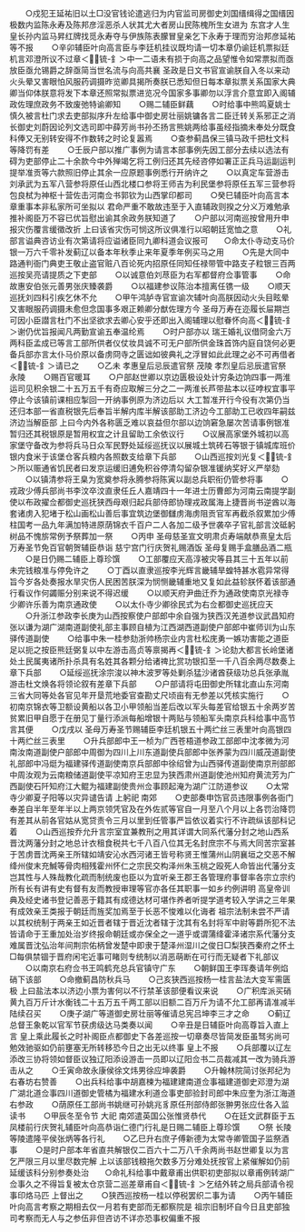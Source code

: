 <!-- { "loadSidebar": true } -->
　　○戍犯王延祐旧以土□没官钱论遣逃归为内官监司房御史刘国缙缉得之国缙因极数内监陈永寿及陈邦彦淫恶杀人状其尤大者房山民陈槐所生女进为  东宫才人生  皇长孙内监马昇红牌找觅永寿夺与伊族陈表朦冒皇亲乞下永寿于理而穷治邦彦延祐等不报
　　○辛卯辅臣叶向高言臣与李廷机挂议既均请一切本章仍谕廷机票拟廷机言邓澄所议不过章＜锍-釒＞中一二语未有损于向高之品望惟令如常票拟而亟放臣亟允锡爵之辞亟简当世名流与向高共襄  圣政是日文书官宣谕朕自入冬以来动火头晕又害眼怕风服药调摄昨览卿具揭所奏朕已悉知但日每本章拟票关系国家大典卿当仰体朕意将发下本章还照常拟票进览况今国家多事卿勿以浮言介意宜即入阁辅政佐理庶政务不致废弛特谕卿知
　　○赐二辅臣鲜藕
　　○时给事中熊鸣夏姚士慎久被言杜门求去吏部拟序升左给事中御史房壮丽姚镛各言二臣迁转关系邪正之消长御史刘蔚因论列文选司即中薛芳尚书孙丕扬言熊姚两给事虽经指摘未奉处分既食科俸又无别转安得不作数转之时论复嚣焉
　　○查参蓟昌保三镇马政千把杜文科等降罚有差
　　○壬辰户部以推广事例为请言本部事例先因工部分去续以选法有碍为吏部停止二十余款今中外殚竭乞将工例归还其先经咨停如署正正兵马运副运判提举准贡等六款照旧停止其余一应原题事例悉行开纳许之
　　○以真定车营游击刘承武为五军八营参将原任山西北楼口参将王师吉为利民堡参将原任五军三营参将包良栻为神枢十营佐击河南佥书郭钦为山西掌印都司
　　○癸巳辅臣叶向高言本章重事本非私家所可坐拟以  君命严重不敢故违至于入直辅政则揆之分义万难勉承推补阁臣万不容已优旨慰出谕其余政务朕知道了
　　○户部以河南巡按曾用升申报灾伤覆言缓徵改折  上曰该省灾伤可悯这所议俱准行以昭朝廷宽恤之意
　　○礼部言谥典咨访业有次第请将应谥诸臣同九卿科道会议报可　　○命太仆寺动支马价银一万六千零补发蓟辽以备本年秋季止来年夏季年例买马之用
　　○先是大同中路通判衙门典吏王敬止盗官赃八百论死内招原任同知任禄带管中路支子粒银三百两巡按吴亮请提质之下吏部
　　○以诚意伯刘荩臣为右军都督府佥事管事
　　○命故惠安伯张元善男张庆臻袭爵
　　○以福建参议陈治本擅离任镌一级
　　○顺天巡抚刘四科引疾乞休不允
　　○甲午鸿胪寺官宣谕次辅叶向高朕因动火头目眩晕又害眼服药调摄未愈但念国事多艰正赖卿分猷佐理方今  圣母万寿在迩履长屇期岂可因小臣譛言杜门不出坚欲求去卿心安乎还即出入阁辅理以慰眷怀向高＜锍-釒＞谢仍优旨报闻凡两勤宣谕五奉温纶焉
　　○时户部亦以  瑞王婚礼议借冏金六万两科臣孟成已等言工部所供者仪仗妆具诚不可无户部所供金珠首饰内庭自饶何必更备兵部亦言太仆马价原以备虏冏寺之匮诎如彼典礼之浮冒如此此理之必不可再借者＜锍-釒＞请已之
　　○乙未  孝惠皇后忌辰遣官祭  茂陵  孝烈皇后忌辰遣官祭  永陵
　　○赐百官暖耳
　　○户部赵世卿以京边匮极设处计穷条边饷四事一两淮运司见积余银二十五万五千有奇应取解三分之二一两淮长芦带盐本以征哱权宜事平停止今该镇前课相应掣回一开纳事例原为济边后以  大工暂准开行今役有次第仍当还归本部一省直税银先后奉旨半解内库半解该部助工济边今工部助工已收四年嗣兹济边当解臣部  上曰今内外各称匮乏难以哀益但尔部以边饷窘急屡次苦请事例银准暂归还其税银原是暂用权宜之计且留助工余依议行
　　○议展高家堡外城初以高家堡守备改为参将兵马日众军民野处延绥巡抚议以展城土筑砖石等银于镇城库班价银内食米于该堡仓客兵粮内各照数支给章下兵部
　　○山西巡按刘光复＜锍-釒＞所以赈通省饥民者曰发京运缓旧逋免积谷停清勾留杂银准锾纳奖好义严举劾
　　○以镇清参将王臬为宽奠参将永腾参将陈寅以副总兵职衔仍管参将事
　　○戎政少傅兵部尚书李汶卒汶直隶任丘人嘉靖四十一年进士历曹郎为河南云南提学副使以布政擢佥都御史巡抚狭西母艰归起兵部侍郎协理戎政属海上捷晋尚书逆酋以海套诸虏入犯堵于松山画松山善后事宜筑边堡御讎虏海虏阻贡官军再截杀叙累加少傅柱国考一品九年满加特进原荫锦衣千百户二人各加二级予世袭卒子官礼部言汶砥躬树品不愧旂常例予祭葬加一祭
　　○丙申  圣母慈圣宣文明肃贞寿端献恭熹皇太后  万寿圣节免百官朝贺辅臣恭诣  慈宁宫门行庆贺礼赐酒饭  圣母复赐手盒膳品酒二瓶
　　○是日仍赐二辅臣上尊珍馔
　　○工部覆应天高淳被灾等县其三十五年以前未完钱粮准与停免许之
　　○丁酉以直隶巡按李光辉言畿辅旱蝗特甚水雹异常得旨今岁各处奏报水旱灾伤人民困苦朕深为悯恻畿辅重地又复如此益轸朕怀着该部通行看议作何蠲赈分别来说不得迟缓
　　○以顺天府尹曲迁乔为通政使南京光禄寺少卿许乐善为南京通政使
　　○以太仆寺少卿徐民式为右佥都御史巡抚应天
　　○升浙江参政李长庚为山西按察使户部郎中余自强为狭西汉羌道参议武昌知府张以谦为湖广湖南道副使礼部主事顾自植为江西湖西道副使户部郎中崔师训为山东驿传道副使
　　○给事中朱一桂参劾浙帅杨宗业内言杜松庑勇一嫉功害能之道臣足以扼之按臣熊廷弼复以中左游击高贞等禀揭再＜锍-釒＞论劾大都言长岭堡诸处土民属夷诸所扑杀具有名姓其各颗分给诸禆比赏功银扣至一千八百余两尽数奏上章下兵部
　　○延绥巡抚涂宗浚以神木波罗等处剿杀猛沙诸酋获级功总兵张承胤游击杜文焕各将领论叙有差章下兵部
　　○户部请将屯田御史所辖北直山东河南三省大同等处各官见年开垦荒地委官查勘丈尺顷亩有无参差以凭核实施行
　　○初南京锦衣等卫额设黄船以各卫小甲领船当差后改以军头每差官给银五十余两岁苦贫累旧甲自愿于在册见丁量行添派每船增银十两贴与领船军头南京兵科给事中高节言其便
　　○戊戌以  圣母万寿圣节赐辅臣李廷机银五十两纻丝三表里叶向高银四十两纻丝三表里
　　○升兵部郎中王一桢为广西苍梧道参政工部郎中沈孝微为河南汝南道副使户部郎中周御为四川上川东道副使兵部郎中张养蒙为四川威茂道副使礼部郎中冯烶为福建驿传道副使南京兵部郎中徐绍曾为山西驿传道副使南京刑部郎中周汝观为云南粮储道副使平凉知府王忠显为狭西肃州道副使池州知府黄流芳为广西副使石阡知府江大鲲为福建副使贵州佥事顾起淹为湖广江防道参议
　　○太常寺少卿夏子阳等以灾异谴告请  上躬祀  南郊
　　○吏部奏申饬官员违限事例各衙门奉差自半年至年半以上两京领凭官及在外佐贰等官自一月至八个月以上各罚治降罚有差其从前各官姑从宽贷责令三月以里到任管事严旨依议着实行不许疏纵该部科记着
　　○山西巡按乔允升言宗室宜兼教刑之用其详谓大同系代藩分封之地山西系晋沈两藩分封之地总计衣租食税共七千八百八位其无名封庶宗不与焉大同苦宗室甚于苦虏晋沈两亲王所辖如靖安沁水西河诸王皆号称贤王惟蒲州山阴襄垣之交恶不解绛州俊末充鰔等骨肉相残霍州怀仁之宗民交构泽州朱玉桃之殴死人命皆出代藩分支岂其性与人殊哉教化疏而制统废也臣以为宜听亲王郡王各管理府事督率各宗立宗约所有长有讲有史有督有友而教授审理等官亦各任其职事一如乡约例讲明  高皇帝训典及经史诸书登记善恶于籍其有成德达材可堪作养者听提学道考较入学讲之三年果有成效亲王类报于朝廷而旌奖加焉至于长恶不悛难以化诲者  祖宗法制未尝不严请以其权统制于两亲王如近晋者辖于晋近沈者辖于沈其有名封将军中尉等爵所犯不法皆请命于王重加处治岁终报命朝廷或亦保全之一道乎或谓蒲绛霍泽诸宗系代藩分支难属晋沈弘治年间荆宗佑柄曾发楚中即隶于楚泽州湿川之俊日□梨狭西秦府之怀土□每俱禁锢于晋府闲宅近事可睹则专统制以消恶萌断在可行而无疑者下礼部议
　　○以南京右府佥书王鸣鹤充总兵官镇守广东
　　○朝鲜国王李珲奏请年例焰硝下该部
　　○命撤蓟昌防秋兵马
　　○己亥狭西巡按杨一桂言盐法大变军需匮极  上曰盐法本以济边小票为害何以不行禁革该部便看议来说
　　○广积库派买硝黄九百万斤计水衡钱二十五万五千两工部以旧额二百万斤为请不允工部再请准减半陆续召买
　　○庚子湖广等道御史房壮丽等催请总宪吕坤李三才之命
　　○蓟辽总督王象乾以官军节获虏级达马类奏以闻
　　○辛丑是日辅臣叶向高尊旨入直上言  皇上乘此履长之时补阁臣点都御史下各差巡按一切章奏尽皆简发臣虽驽劣尚可勉效驰驱如仍前壅塞无所转移恐今日之出无以终事  皇上不报
　　○兵部覆以辽左添改三协将领如督臣议独辽阳添设游击一员即以辽阳佥书二员裁减其一改为骑兵游击从之
　　○壬寅命故永康侯徐文炜男徐应坤袭爵
　　○升翰林院简讨张邦纪为右春坊右赞善
　　○出兵科给事中胡嘉楝为福建建南道佥事福建道御史邓澄为湖广湖北道佥事四川道御史管橘为福建水利道佥事吏部验封司郎中朱应奎为浙江海道右参政
　　○荫原任工部尚书姚继可孙姚兆豸原任刑部侍郎张翀男张应仕各入监读书
　　○甲辰冬至令节  大祀  南郊遣英国公张惟贤恭代
　　○在廷文武群臣于五凤楼前行庆贺礼辅臣叶向高恭诣仁德门行礼是日赐二辅臣上尊珍馔
　　○祭  长陵等陵遣隆平侯张炳等各行礼
　　○乙巳升右庶子傅新德为太常寺卿管国子监祭酒事
　　○是时户部本年省直共解银仅二百六十二万八千余两尚书赵世卿复以为言乞严限三月以里尽数完解  上以该部钱粮拖欠数多万分难处抚按官上紧催解如仍前延缓该科分别参奏处治　　○命礼科给事中戴章甫出供职初吏部拟以章甫例转湖广佥事久之不得旨复被太仓京营二巡差章甫自＜锍-釒＞乞结外转之局兵部请令视事印烙马匹  上督出之
　　○狭西巡按杨一桂以停税罢织二事为请
　　○丙午辅臣叶向高言考察之期相去仅一月若有吏部而无都察院是  祖宗旧制坏自今日且吏部独司考察而无人与之参伍非但咨访不详亦恐事权偏重不报
